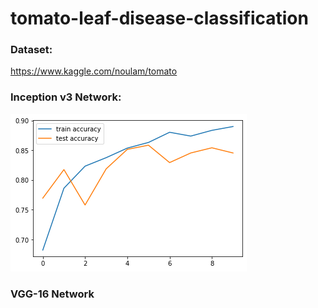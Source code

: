# tomato-leaf-disease-classification

### Dataset: 
https://www.kaggle.com/noulam/tomato

### Inception v3 Network:
![alt text](https://github.com/amdp-chauhan/tomato-leaf-disease-classification/blob/main/Accuracy%20Inception%20v3.png)

### VGG-16 Network
